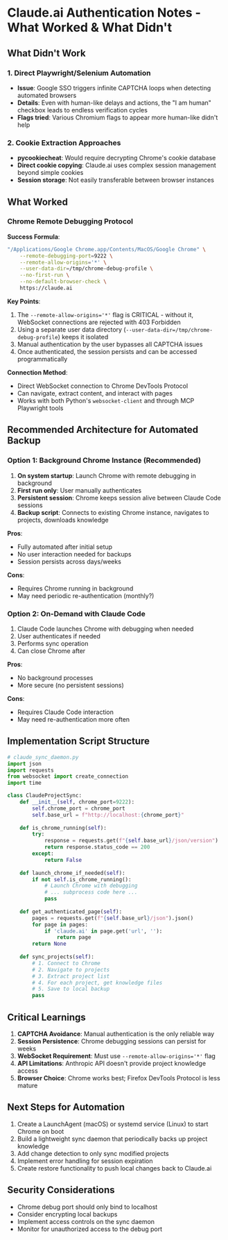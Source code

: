 # Claude.ai Authentication Notes - What Worked & What Didn't

## What Didn't Work

### 1. Direct Playwright/Selenium Automation
- **Issue**: Google SSO triggers infinite CAPTCHA loops when detecting automated browsers
- **Details**: Even with human-like delays and actions, the "I am human" checkbox leads to endless verification cycles
- **Flags tried**: Various Chromium flags to appear more human-like didn't help

### 2. Cookie Extraction Approaches
- **pycookiecheat**: Would require decrypting Chrome's cookie database
- **Direct cookie copying**: Claude.ai uses complex session management beyond simple cookies
- **Session storage**: Not easily transferable between browser instances

## What Worked

### Chrome Remote Debugging Protocol
**Success Formula**:
```bash
"/Applications/Google Chrome.app/Contents/MacOS/Google Chrome" \
    --remote-debugging-port=9222 \
    --remote-allow-origins='*' \
    --user-data-dir=/tmp/chrome-debug-profile \
    --no-first-run \
    --no-default-browser-check \
    https://claude.ai
```

**Key Points**:
1. The `--remote-allow-origins='*'` flag is CRITICAL - without it, WebSocket connections are rejected with 403 Forbidden
2. Using a separate user data directory (`--user-data-dir=/tmp/chrome-debug-profile`) keeps it isolated
3. Manual authentication by the user bypasses all CAPTCHA issues
4. Once authenticated, the session persists and can be accessed programmatically

**Connection Method**:
- Direct WebSocket connection to Chrome DevTools Protocol
- Can navigate, extract content, and interact with pages
- Works with both Python's `websocket-client` and through MCP Playwright tools

## Recommended Architecture for Automated Backup

### Option 1: Background Chrome Instance (Recommended)
1. **On system startup**: Launch Chrome with remote debugging in background
2. **First run only**: User manually authenticates
3. **Persistent session**: Chrome keeps session alive between Claude Code sessions
4. **Backup script**: Connects to existing Chrome instance, navigates to projects, downloads knowledge

**Pros**: 
- Fully automated after initial setup
- No user interaction needed for backups
- Session persists across days/weeks

**Cons**: 
- Requires Chrome running in background
- May need periodic re-authentication (monthly?)

### Option 2: On-Demand with Claude Code
1. Claude Code launches Chrome with debugging when needed
2. User authenticates if needed
3. Performs sync operation
4. Can close Chrome after

**Pros**: 
- No background processes
- More secure (no persistent sessions)

**Cons**: 
- Requires Claude Code interaction
- May need re-authentication more often

## Implementation Script Structure

```python
# claude_sync_daemon.py
import json
import requests
from websocket import create_connection
import time

class ClaudeProjectSync:
    def __init__(self, chrome_port=9222):
        self.chrome_port = chrome_port
        self.base_url = f"http://localhost:{chrome_port}"
        
    def is_chrome_running(self):
        try:
            response = requests.get(f"{self.base_url}/json/version")
            return response.status_code == 200
        except:
            return False
    
    def launch_chrome_if_needed(self):
        if not self.is_chrome_running():
            # Launch Chrome with debugging
            # ... subprocess code here ...
            pass
    
    def get_authenticated_page(self):
        pages = requests.get(f"{self.base_url}/json").json()
        for page in pages:
            if 'claude.ai' in page.get('url', ''):
                return page
        return None
    
    def sync_projects(self):
        # 1. Connect to Chrome
        # 2. Navigate to projects
        # 3. Extract project list
        # 4. For each project, get knowledge files
        # 5. Save to local backup
        pass
```

## Critical Learnings

1. **CAPTCHA Avoidance**: Manual authentication is the only reliable way
2. **Session Persistence**: Chrome debugging sessions can persist for weeks
3. **WebSocket Requirement**: Must use `--remote-allow-origins='*'` flag
4. **API Limitations**: Anthropic API doesn't provide project knowledge access
5. **Browser Choice**: Chrome works best; Firefox DevTools Protocol is less mature

## Next Steps for Automation

1. Create a LaunchAgent (macOS) or systemd service (Linux) to start Chrome on boot
2. Build a lightweight sync daemon that periodically backs up project knowledge
3. Add change detection to only sync modified projects
4. Implement error handling for session expiration
5. Create restore functionality to push local changes back to Claude.ai

## Security Considerations

- Chrome debug port should only bind to localhost
- Consider encrypting local backups
- Implement access controls on the sync daemon
- Monitor for unauthorized access to the debug port